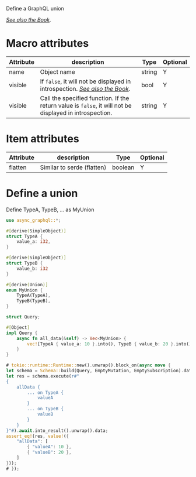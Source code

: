 Define a GraphQL union

*[See also the Book](https://async-graphql.github.io/async-graphql/en/define_union.html).*

# Macro attributes

| Attribute | description                                                                                                                                     | Type   | Optional |
|-----------|-------------------------------------------------------------------------------------------------------------------------------------------------|--------|----------|
| name      | Object name                                                                                                                                     | string | Y        |
| visible   | If `false`, it will not be displayed in introspection. *[See also the Book](https://async-graphql.github.io/async-graphql/en/visibility.html).* | bool   | Y        |
| visible   | Call the specified function. If the return value is `false`, it will not be displayed in introspection.                                         | string | Y        |

# Item attributes

| Attribute    | description                              | Type     | Optional |
|--------------|------------------------------------------|----------|----------|
| flatten      | Similar to serde (flatten)               | boolean  | Y        |

# Define a union

Define TypeA, TypeB, ... as MyUnion

```rust
use async_graphql::*;

#[derive(SimpleObject)]
struct TypeA {
    value_a: i32,
}

#[derive(SimpleObject)]
struct TypeB {
    value_b: i32
}

#[derive(Union)]
enum MyUnion {
    TypeA(TypeA),
    TypeB(TypeB),
}

struct Query;

#[Object]
impl Query {
    async fn all_data(&self) -> Vec<MyUnion> {
        vec![TypeA { value_a: 10 }.into(), TypeB { value_b: 20 }.into()]
    }
}

# tokio::runtime::Runtime::new().unwrap().block_on(async move {
let schema = Schema::build(Query, EmptyMutation, EmptySubscription).data("hello".to_string()).finish();
let res = schema.execute(r#"
{
    allData {
        ... on TypeA {
            valueA
        }
        ... on TypeB {
            valueB
        }
    }
}"#).await.into_result().unwrap().data;
assert_eq!(res, value!({
    "allData": [
        { "valueA": 10 },
        { "valueB": 20 },
    ]
}));
# });
```
